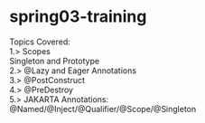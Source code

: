 # spring03-training
Topics Covered:<br>
1.> Scopes<br>
Singleton and Prototype<br>
2.> @Lazy and Eager Annotations<br>
3.> @PostConstruct<br>
4.> @PreDestroy<br>
5.> JAKARTA Annotations:<br>
 @Named/@Inject/@Qualifier/@Scope/@Singleton<br>
 
